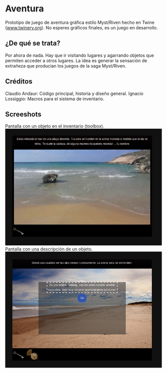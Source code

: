 # Aventura
Prototipo de juego de aventura gráfica estilo Myst/Riven hecho en Twine (www.twinery.org). No esperes gráficos finales, es un juego  en desarrollo.

## ¿De qué se trata?
Por ahora de nada. Hay que ir visitando lugares y agarrando objetos que permiten acceder a otros lugares. La idea es generar la sensación de extrañeza que producían los juegos de la saga Myst/Riven.

## Créditos
Claudio Andaur: Código principal, historia y diseño general.
Ignacio Lossiggio: Macros para el sistema de inventario.

## Screeshots
Pantalla con un objeto en el inventario (toolbox).
![Pantalla inicial](imagenes/ss01.png)
Pantalla con una descripción de un objeto.
![Pantalla inicial](imagenes/ss02.png)





